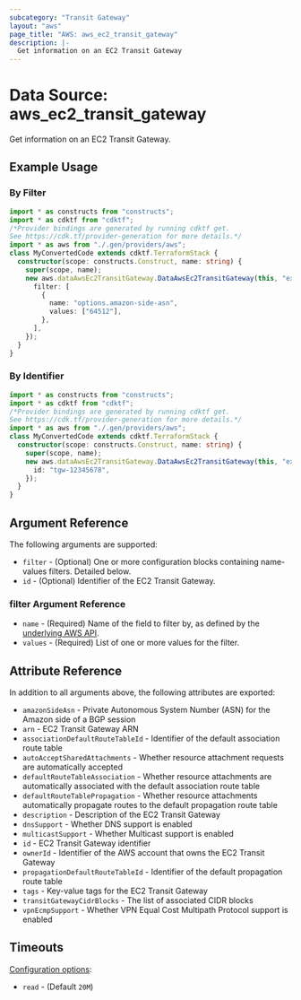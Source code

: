 ```yaml
---
subcategory: "Transit Gateway"
layout: "aws"
page_title: "AWS: aws_ec2_transit_gateway"
description: |-
  Get information on an EC2 Transit Gateway
---
```


# Data Source: aws_ec2_transit_gateway

Get information on an EC2 Transit Gateway.

## Example Usage

### By Filter

```typescript
import * as constructs from "constructs";
import * as cdktf from "cdktf";
/*Provider bindings are generated by running cdktf get.
See https://cdk.tf/provider-generation for more details.*/
import * as aws from "./.gen/providers/aws";
class MyConvertedCode extends cdktf.TerraformStack {
  constructor(scope: constructs.Construct, name: string) {
    super(scope, name);
    new aws.dataAwsEc2TransitGateway.DataAwsEc2TransitGateway(this, "example", {
      filter: [
        {
          name: "options.amazon-side-asn",
          values: ["64512"],
        },
      ],
    });
  }
}

```

### By Identifier

```typescript
import * as constructs from "constructs";
import * as cdktf from "cdktf";
/*Provider bindings are generated by running cdktf get.
See https://cdk.tf/provider-generation for more details.*/
import * as aws from "./.gen/providers/aws";
class MyConvertedCode extends cdktf.TerraformStack {
  constructor(scope: constructs.Construct, name: string) {
    super(scope, name);
    new aws.dataAwsEc2TransitGateway.DataAwsEc2TransitGateway(this, "example", {
      id: "tgw-12345678",
    });
  }
}

```

## Argument Reference

The following arguments are supported:

* `filter` - (Optional) One or more configuration blocks containing name-values filters. Detailed below.
* `id` - (Optional) Identifier of the EC2 Transit Gateway.

### filter Argument Reference

* `name` - (Required) Name of the field to filter by, as defined by the [underlying AWS API](https://docs.aws.amazon.com/AWSEC2/latest/APIReference/API_DescribeTransitGateways.html).
* `values` - (Required) List of one or more values for the filter.

## Attribute Reference

In addition to all arguments above, the following attributes are exported:

* `amazonSideAsn` - Private Autonomous System Number (ASN) for the Amazon side of a BGP session
* `arn` - EC2 Transit Gateway ARN
* `associationDefaultRouteTableId` - Identifier of the default association route table
* `autoAcceptSharedAttachments` - Whether resource attachment requests are automatically accepted
* `defaultRouteTableAssociation` - Whether resource attachments are automatically associated with the default association route table
* `defaultRouteTablePropagation` - Whether resource attachments automatically propagate routes to the default propagation route table
* `description` - Description of the EC2 Transit Gateway
* `dnsSupport` - Whether DNS support is enabled
* `multicastSupport` - Whether Multicast support is enabled
* `id` - EC2 Transit Gateway identifier
* `ownerId` - Identifier of the AWS account that owns the EC2 Transit Gateway
* `propagationDefaultRouteTableId` - Identifier of the default propagation route table
* `tags` - Key-value tags for the EC2 Transit Gateway
* `transitGatewayCidrBlocks` - The list of associated CIDR blocks
* `vpnEcmpSupport` - Whether VPN Equal Cost Multipath Protocol support is enabled

## Timeouts

[Configuration options](https://developer.hashicorp.com/terraform/language/resources/syntax#operation-timeouts):

- `read` - (Default `20M`)

<!-- cache-key: cdktf-0.17.0-pre.15 input-e24eaaf1aa0b28a091689ddfaeaf01ceb3851faa3d8dd0eefba334e1fd10a072 -->
